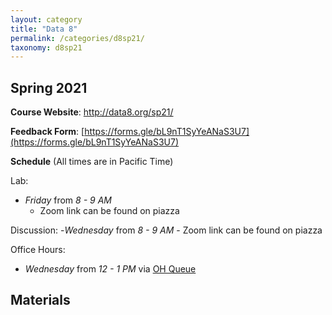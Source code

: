 ```yaml
---
layout: category
title: "Data 8"
permalink: /categories/d8sp21/
taxonomy: d8sp21
---
```


## Spring 2021

**Course Website**: <a href="http://data8.org/sp21">http://data8.org/sp21/</a>

**Feedback Form**: [https://forms.gle/bL9nT1SyYeANaS3U7](https://forms.gle/bL9nT1SyYeANaS3U7)

**Schedule** (All times are in Pacific Time)

Lab:
- *Friday* from *8 - 9 AM*
    - Zoom link can be found on piazza

Discussion:
-*Wednesday* from *8 - 9 AM*
    - Zoom link can be found on piazza

Office Hours:
- *Wednesday* from *12 - 1 PM* via [OH Queue](oh.data8.org)


## Materials
